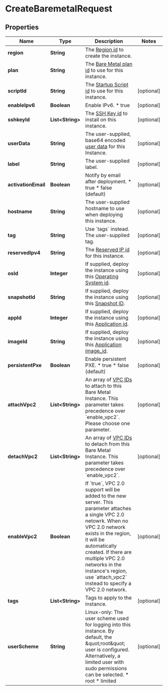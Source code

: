 

# CreateBaremetalRequest


## Properties

| Name | Type | Description | Notes |
|------------ | ------------- | ------------- | -------------|
|**region** | **String** | The [Region id](#operation/list-regions) to create the instance. |  |
|**plan** | **String** | The [Bare Metal plan id](#operation/list-metal-plans) to use for this instance. |  |
|**scriptId** | **String** | The [Startup Script id](#operation/list-startup-scripts) to use for this instance. |  [optional] |
|**enableIpv6** | **Boolean** | Enable IPv6.  * true |  [optional] |
|**sshkeyId** | **List&lt;String&gt;** | The [SSH Key id](#operation/list-ssh-keys) to install on this instance. |  [optional] |
|**userData** | **String** | The user-supplied, base64 encoded [user data](https://www.vultr.com/docs/manage-instance-user-data-with-the-vultr-metadata-api/) for this Instance. |  [optional] |
|**label** | **String** | The user-supplied label. |  [optional] |
|**activationEmail** | **Boolean** | Notify by email after deployment.  * true * false (default) |  [optional] |
|**hostname** | **String** | The user-supplied hostname to use when deploying this instance. |  [optional] |
|**tag** | **String** | Use &#x60;tags&#x60; instead. The user-supplied tag. |  [optional] |
|**reservedIpv4** | **String** | The [Reserved IP id](#operation/list-reserved-ips) for this instance. |  [optional] |
|**osId** | **Integer** | If supplied, deploy the instance using this [Operating System id](#operation/list-os). |  [optional] |
|**snapshotId** | **String** | If supplied, deploy the instance using this [Snapshot ID](#operation/list-snapshots). |  [optional] |
|**appId** | **Integer** | If supplied, deploy the instance using this [Application id](#operation/list-applications). |  [optional] |
|**imageId** | **String** | If supplied, deploy the instance using this [Application image_id](#operation/list-applications). |  [optional] |
|**persistentPxe** | **Boolean** | Enable persistent PXE.  * true * false (default) |  [optional] |
|**attachVpc2** | **List&lt;String&gt;** | An array of [VPC IDs](#operation/list-vpc2) to attach to this Bare Metal Instance. This parameter takes precedence over &#x60;enable_vpc2&#x60;. Please choose one parameter. |  [optional] |
|**detachVpc2** | **List&lt;String&gt;** | An array of [VPC IDs](#operation/list-vpc2) to detach from this Bare Metal Instance. This parameter takes precedence over &#x60;enable_vpc2&#x60;. |  [optional] |
|**enableVpc2** | **Boolean** | If &#x60;true&#x60;, VPC 2.0 support will be added to the new server.  This parameter attaches a single VPC 2.0 netowrk. When no VPC 2.0 network exists in the region, it will be automatically created.  If there are multiple VPC 2.0 networks in the instance&#39;s region, use &#x60;attach_vpc2&#x60; instead to specify a VPC 2.0 network. |  [optional] |
|**tags** | **List&lt;String&gt;** | Tags to apply to the instance. |  [optional] |
|**userScheme** | **String** | Linux-only: The user scheme used for logging into this instance. By default, the \&quot;root\&quot; user is configured. Alternatively, a limited user with sudo permissions can be selected.  * root * limited |  [optional] |



